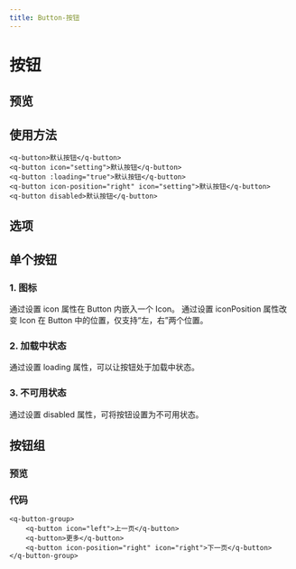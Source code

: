 ```yaml
---
title: Button-按钮
---
```

# 按钮
## 预览

<buttons-demo></buttons-demo>

## 使用方法

```vue
<q-button>默认按钮</q-button>
<q-button icon="setting">默认按钮</q-button>
<q-button :loading="true">默认按钮</q-button>
<q-button icon-position="right" icon="setting">默认按钮</q-button>
<q-button disabled>默认按钮</q-button>
```
## 选项
## 单个按钮
### 1. 图标

通过设置 icon 属性在 Button 内嵌入一个 Icon。
通过设置 iconPosition 属性改变 Icon 在 Button 中的位置，仅支持“左，右”两个位置。
### 2. 加载中状态

通过设置 loading 属性，可以让按钮处于加载中状态。
### 3. 不可用状态

通过设置 disabled 属性，可将按钮设置为不可用状态。

## 按钮组

### 预览

<button-group-demo></button-group-demo>

### 代码

```vue
<q-button-group>
    <q-button icon="left">上一页</q-button>
    <q-button>更多</q-button>
    <q-button icon-position="right" icon="right">下一页</q-button>
</q-button-group>
```
